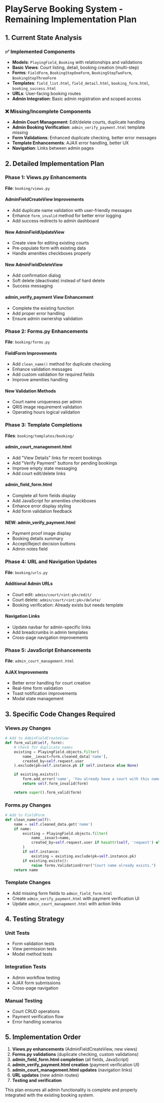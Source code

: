 # PlayServe Booking System - Remaining Implementation Plan

## 1. Current State Analysis

### ✅ Implemented Components
- **Models**: `PlayingField`, `Booking` with relationships and validations
- **Basic Views**: Court listing, detail, booking creation (multi-step)
- **Forms**: `FieldForm`, `BookingStepOneForm`, `BookingStepTwoForm`, `BookingStepThreeForm`
- **Templates**: `field_list.html`, `field_detail.html`, `booking_form.html`, `booking_success.html`
- **URLs**: User-facing booking routes
- **Admin Integration**: Basic admin registration and scoped access

### ❌ Missing/Incomplete Components
- **Admin Court Management**: Edit/delete courts, duplicate handling
- **Admin Booking Verification**: `admin_verify_payment.html` template missing
- **Form Validations**: Enhanced duplicate checking, better error messages
- **Template Enhancements**: AJAX error handling, better UX
- **Navigation**: Links between admin pages

## 2. Detailed Implementation Plan

### Phase 1: Views.py Enhancements
**File**: `booking/views.py`

#### **AdminFieldCreateView Improvements**
- Add duplicate name validation with user-friendly messages
- Enhance `form_invalid` method for better error logging
- Add success redirects to admin dashboard

#### **New AdminFieldUpdateView**
- Create view for editing existing courts
- Pre-populate form with existing data
- Handle amenities checkboxes properly

#### **New AdminFieldDeleteView**
- Add confirmation dialog
- Soft delete (deactivate) instead of hard delete
- Success messaging

#### **admin_verify_payment View Enhancement**
- Complete the existing function
- Add proper error handling
- Ensure admin ownership validation

### Phase 2: Forms.py Enhancements
**File**: `booking/forms.py`

#### **FieldForm Improvements**
- Add `clean_name()` method for duplicate checking
- Enhance validation messages
- Add custom validation for required fields
- Improve amenities handling

#### **New Validation Methods**
- Court name uniqueness per admin
- QRIS image requirement validation
- Operating hours logical validation

### Phase 3: Template Completions
**Files**: `booking/templates/booking/`

#### **admin_court_management.html**
- Add "View Details" links for recent bookings
- Add "Verify Payment" buttons for pending bookings
- Improve empty state messaging
- Add court edit/delete links

#### **admin_field_form.html**
- Complete all form fields display
- Add JavaScript for amenities checkboxes
- Enhance error display styling
- Add form validation feedback

#### **NEW: admin_verify_payment.html**
- Payment proof image display
- Booking details summary
- Accept/Reject decision buttons
- Admin notes field

### Phase 4: URL and Navigation Updates
**File**: `booking/urls.py`

#### **Additional Admin URLs**
- Court edit: `admin/court/<int:pk>/edit/`
- Court delete: `admin/court/<int:pk>/delete/`
- Booking verification: Already exists but needs template

#### **Navigation Links**
- Update navbar for admin-specific links
- Add breadcrumbs in admin templates
- Cross-page navigation improvements

### Phase 5: JavaScript Enhancements
**File**: `admin_court_management.html`

#### **AJAX Improvements**
- Better error handling for court creation
- Real-time form validation
- Toast notification improvements
- Modal state management

## 3. Specific Code Changes Required

### **Views.py Changes**
```python
# Add to AdminFieldCreateView
def form_valid(self, form):
    # Check for duplicate names
    existing = PlayingField.objects.filter(
        name__iexact=form.cleaned_data['name'],
        created_by=self.request.user
    ).exclude(pk=self.instance.pk if self.instance else None)

    if existing.exists():
        form.add_error('name', 'You already have a court with this name.')
        return self.form_invalid(form)

    return super().form_valid(form)
```

### **Forms.py Changes**
```python
# Add to FieldForm
def clean_name(self):
    name = self.cleaned_data.get('name')
    if name:
        existing = PlayingField.objects.filter(
            name__iexact=name,
            created_by=self.request.user if hasattr(self, 'request') else None
        )
        if self.instance:
            existing = existing.exclude(pk=self.instance.pk)
        if existing.exists():
            raise forms.ValidationError("Court name already exists.")
    return name
```

### **Template Changes**
- Add missing form fields to `admin_field_form.html`
- Create `admin_verify_payment.html` with payment verification UI
- Update `admin_court_management.html` with action links

## 4. Testing Strategy

### **Unit Tests**
- Form validation tests
- View permission tests
- Model method tests

### **Integration Tests**
- Admin workflow testing
- AJAX form submissions
- Cross-page navigation

### **Manual Testing**
- Court CRUD operations
- Payment verification flow
- Error handling scenarios

## 5. Implementation Order

1. **Views.py enhancements** (AdminFieldCreateView, new views)
2. **Forms.py validations** (duplicate checking, custom validations)
3. **admin_field_form.html completion** (all fields, JavaScript)
4. **admin_verify_payment.html creation** (payment verification UI)
5. **admin_court_management.html updates** (navigation links)
6. **URL updates** (new admin routes)
7. **Testing and verification**

This plan ensures all admin functionality is complete and properly integrated with the existing booking system.